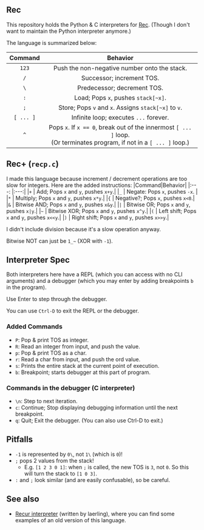 ## Rec
This repository holds the Python & C interpreters for [Rec](https://esolangs.org/wiki/Rec). (Though I don't want to maintain the Python interpreter anymore.)

The language is summarized below:

|Command|Behavior|
|:--:| :--:|
|`123`| Push the non-negative number onto the stack.|
|`/`| Successor; increment TOS. |
|`\`| Predecessor; decrement TOS.|
|`:`| Load; Pops `x`, pushes `stack[~x]`. |
|`;`| Store; Pops `v` and `x`. Assigns `stack[~x]` to `v`.|
|`[ ... ]`| Infinite loop; executes <code>...</code> forever. |
|`^`| Pops `x`. If `x == 0`, break out of the innermost `[ ... ]` loop. <br>(Or terminates program, if not in a `[ ... ]` loop.) |

## Rec+ (`recp.c`)
I made this language because increment / decrement operations are too slow for integers. Here are the added instructions:
|Command|Behavior|
|:---:  |:---:|
|`+`    | Add; Pops `x` and `y`, pushes `x+y`.|
|`_`    | Negate: Pops `x`, pushes `-x`. |
|`*`    | Multiply; Pops `x` and `y`, pushes `x*y`.|
|`{`    | Negative?; Pops `x`, pushes `x<0`.|
|`&`    | Bitwise AND; Pops `x` and `y`, pushes `x&y`.|
|`|`    | Bitwise OR; Pops `x` and `y`, pushes `x|y`.|
|`~`    | Bitwise XOR; Pops `x` and `y`, pushes `x^y`.|
|`(`    | Left shift; Pops `x` and `y`, pushes `x<<y`.|
|`)`    | Right shift; Pops `x` and `y`, pushes `x>>y`.|

I didn't include division because it's a slow operation anyway.

Bitwise NOT can just be `1_~` (XOR with `-1`).

## Interpreter Spec
Both interpreters here have a REPL (which you can access with no CLI arguments) and a debugger (which you may enter by adding breakpoints `b` in the program).

Use Enter to step through the debugger.

You can use <code>Ctrl-D</code> to exit the REPL or the debugger.

### Added Commands
* `P`: Pop & print TOS as integer.
* `R`: Read an integer from input, and push the value.
* `p`: Pop & print TOS as a char.
* `r`: Read a char from input, and push the ord value.
* `s`: Prints the entire stack at the current point of execution.
* `b`: Breakpoint; starts debugger at this part of program.

### Commands in the debugger (C interpreter)
* `\n`: Step to next iteration.
* `c`: Continue; Stop displaying debugging information until the next breakpoint.
* `q`: Quit; Exit the debugger. (You can also use Ctrl-D to exit.)

## Pitfalls
* `-1` is represented by `0\`, not `1\` (which is `0`)!
* `;` pops 2 values from the stack!
  * E.g. `[1 2 3 0 1]`: when `;` is called, the new TOS is `3`, not `0`. So this will turn the stack to `[1 0 3]`.
* `:` and `;` look similar (and are easily confusable), so be careful.

## See also
* [Recur interpreter](https://github.com/laerling/recur/) (written by laerling), where you can find some examples of an old version of this language.
